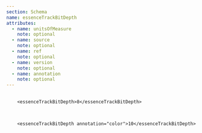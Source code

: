 ```yaml
---
section: Schema
name: essenceTrackBitDepth
attributes:
  - name: unitsOfMeasure
    note: optional
  - name: source
    note: optional
  - name: ref
    note: optional
  - name: version
    note: optional
  - name: annotation
    note: optional
---
```

<pre>
  <code>
    &lt;essenceTrackBitDepth&gt;8&lt;/essenceTrackBitDepth&gt;
  </code>
</pre>

<pre>
  <code>
    &lt;essenceTrackBitDepth annotation=&quot;color&quot;&gt;10&lt;/essenceTrackBitDepth&gt;
  </code>
</pre>
